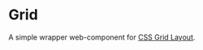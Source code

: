 # Grid

A simple wrapper web-component for [CSS Grid Layout](https://developer.mozilla.org/docs/Web/CSS/CSS_Grid_Layout).